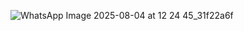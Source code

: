 ![WhatsApp Image 2025-08-04 at 12 24 45_31f22a6f](https://github.com/user-attachments/assets/7ab1030c-08a2-4072-8b76-64dcf9358118)
